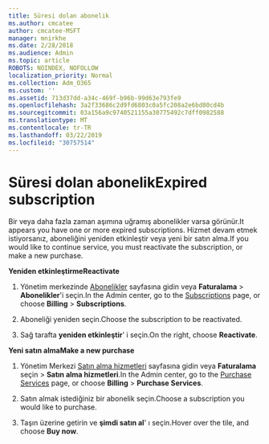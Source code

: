 ```yaml
---
title: Süresi dolan abonelik
ms.author: cmcatee
author: cmcatee-MSFT
manager: mnirkhe
ms.date: 2/28/2018
ms.audience: Admin
ms.topic: article
ROBOTS: NOINDEX, NOFOLLOW
localization_priority: Normal
ms.collection: Adm_O365
ms.custom: ''
ms.assetid: 713d37dd-a34c-469f-b96b-99d63e793fe9
ms.openlocfilehash: 3a2f33686c2d9fd6803c0a5fc208a2e6bd80cd4b
ms.sourcegitcommit: 03a156a9c9740521155a30775492c7dff0982588
ms.translationtype: MT
ms.contentlocale: tr-TR
ms.lasthandoff: 03/22/2019
ms.locfileid: "30757514"
---
```

# <a name="expired-subscription"></a><span data-ttu-id="e7c28-102">Süresi dolan abonelik</span><span class="sxs-lookup"><span data-stu-id="e7c28-102">Expired subscription</span></span>

<span data-ttu-id="e7c28-103">Bir veya daha fazla zaman aşımına uğramış abonelikler varsa görünür.</span><span class="sxs-lookup"><span data-stu-id="e7c28-103">It appears you have one or more expired subscriptions.</span></span> <span data-ttu-id="e7c28-104">Hizmet devam etmek istiyorsanız, aboneliğini yeniden etkinleştir veya yeni bir satın alma.</span><span class="sxs-lookup"><span data-stu-id="e7c28-104">If you would like to continue service, you must reactivate the subscription, or make a new purchase.</span></span>
  
 <span data-ttu-id="e7c28-105">**Yeniden etkinleştirme**</span><span class="sxs-lookup"><span data-stu-id="e7c28-105">**Reactivate**</span></span>
  
1. <span data-ttu-id="e7c28-106">Yönetim merkezinde [Abonelikler](https://go.microsoft.com/fwlink/p/?linkid=842054) sayfasına gidin veya **Faturalama** \> **Abonelikler**'i seçin.</span><span class="sxs-lookup"><span data-stu-id="e7c28-106">In the Admin center, go to the [Subscriptions](https://go.microsoft.com/fwlink/p/?linkid=842054) page, or choose **Billing** \> **Subscriptions**.</span></span>
    
2. <span data-ttu-id="e7c28-107">Aboneliği yeniden seçin.</span><span class="sxs-lookup"><span data-stu-id="e7c28-107">Choose the subscription to be reactivated.</span></span>
    
3. <span data-ttu-id="e7c28-108">Sağ tarafta **yeniden etkinleştir**' i seçin.</span><span class="sxs-lookup"><span data-stu-id="e7c28-108">On the right, choose **Reactivate**.</span></span>
    
 <span data-ttu-id="e7c28-109">**Yeni satın alma**</span><span class="sxs-lookup"><span data-stu-id="e7c28-109">**Make a new purchase**</span></span>
  
1. <span data-ttu-id="e7c28-110">Yönetim Merkezi [Satın alma hizmetleri](https://go.microsoft.com/fwlink/p/?linkid=868433) sayfasına gidin veya **Faturalama** seçin \> **Satın alma hizmetleri**.</span><span class="sxs-lookup"><span data-stu-id="e7c28-110">In the Admin center, go to the [Purchase Services](https://go.microsoft.com/fwlink/p/?linkid=868433) page, or choose **Billing** \> **Purchase Services**.</span></span>
    
2. <span data-ttu-id="e7c28-111">Satın almak istediğiniz bir abonelik seçin.</span><span class="sxs-lookup"><span data-stu-id="e7c28-111">Choose a subscription you would like to purchase.</span></span>
    
3. <span data-ttu-id="e7c28-112">Taşın üzerine getirin ve **şimdi satın al**' ı seçin.</span><span class="sxs-lookup"><span data-stu-id="e7c28-112">Hover over the tile, and choose **Buy now**.</span></span>
    


